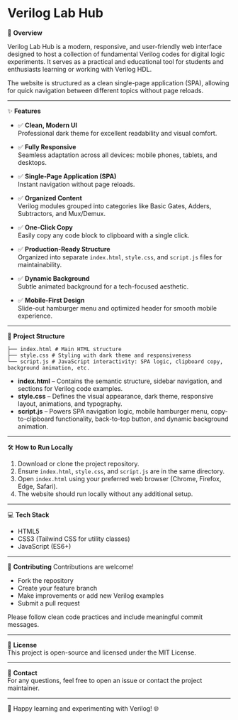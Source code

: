 # Verilog Lab Hub

📖 **Overview**  

Verilog Lab Hub is a modern, responsive, and user-friendly web interface designed to host a collection of fundamental Verilog codes for digital logic experiments. It serves as a practical and educational tool for students and enthusiasts learning or working with Verilog HDL.

The website is structured as a clean single-page application (SPA), allowing for quick navigation between different topics without page reloads.

---

✨ **Features**
- ✅ **Clean, Modern UI**  
  Professional dark theme for excellent readability and visual comfort.

- ✅ **Fully Responsive**  
  Seamless adaptation across all devices: mobile phones, tablets, and desktops.

- ✅ **Single-Page Application (SPA)**  
  Instant navigation without page reloads.

- ✅ **Organized Content**  
  Verilog modules grouped into categories like Basic Gates, Adders, Subtractors, and Mux/Demux.

- ✅ **One-Click Copy**  
  Easily copy any code block to clipboard with a single click.

- ✅ **Production-Ready Structure**  
  Organized into separate `index.html`, `style.css`, and `script.js` files for maintainability.

- ✅ **Dynamic Background**  
  Subtle animated background for a tech-focused aesthetic.

- ✅ **Mobile-First Design**  
  Slide-out hamburger menu and optimized header for smooth mobile experience.

---

🚀 **Project Structure**
```
├── index.html # Main HTML structure
├── style.css # Styling with dark theme and responsiveness
└── script.js # JavaScript interactivity: SPA logic, clipboard copy, background animation, etc.
```

- **index.html** – Contains the semantic structure, sidebar navigation, and sections for Verilog code examples.  
- **style.css** – Defines the visual appearance, dark theme, responsive layout, animations, and typography.  
- **script.js** – Powers SPA navigation logic, mobile hamburger menu, copy-to-clipboard functionality, back-to-top button, and dynamic background animation.

---

🛠️ **How to Run Locally**
1. Download or clone the project repository.  
2. Ensure `index.html`, `style.css`, and `script.js` are in the same directory.  
3. Open `index.html` using your preferred web browser (Chrome, Firefox, Edge, Safari).  
4. The website should run locally without any additional setup.

---

💻 **Tech Stack**
- HTML5  
- CSS3 (Tailwind CSS for utility classes)  
- JavaScript (ES6+)

---

🔧 **Contributing**
Contributions are welcome!  
- Fork the repository  
- Create your feature branch  
- Make improvements or add new Verilog examples  
- Submit a pull request  

Please follow clean code practices and include meaningful commit messages.

---

📄 **License**  
This project is open-source and licensed under the MIT License.

---

🎯 **Contact**  
For any questions, feel free to open an issue or contact the project maintainer.

---

🚀 Happy learning and experimenting with Verilog! 🌐
